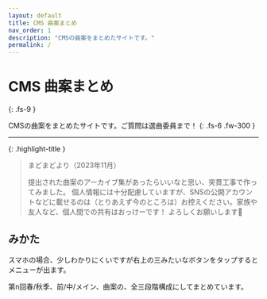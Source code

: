 ```yaml
---
layout: default
title: CMS 曲案まとめ
nav_order: 1
description: "CMSの曲案をまとめたサイトです。"
permalink: /
---
```


# CMS 曲案まとめ
{: .fs-9 }

CMSの曲案をまとめたサイトです。ご質問は選曲委員まで！
{: .fs-6 .fw-300 }



---

{: .highlight-title }
> まどまどより（2023年11月）
>
> 提出された曲案のアーカイブ集があったらいいなと思い、突貫工事で作ってみました。
個人情報には十分配慮していますが、SNSの公開アカウントなどに載せるのは（とりあえず今のところは）お控えください。家族や友人など、個人間での共有はおっけーです！
よろしくお願いします🙇

## みかた
スマホの場合、少しわかりにくいですが右上の三みたいなボタンをタップするとメニューが出ます。

第n回春/秋季、前/中/メイン、曲案の、全三段階構成にしてまとめています。
